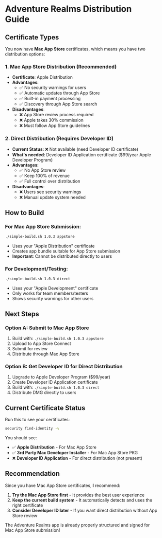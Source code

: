 # Adventure Realms Distribution Guide

## Certificate Types

You now have **Mac App Store** certificates, which means you have two distribution options:

### 1. Mac App Store Distribution (Recommended)
- **Certificate**: Apple Distribution 
- **Advantages**: 
  - ✅ No security warnings for users
  - ✅ Automatic updates through App Store
  - ✅ Built-in payment processing
  - ✅ Discovery through App Store search
- **Disadvantages**:
  - ❌ App Store review process required
  - ❌ Apple takes 30% commission
  - ❌ Must follow App Store guidelines

### 2. Direct Distribution (Requires Developer ID)
- **Current Status**: ❌ Not available (need Developer ID certificate)
- **What's needed**: Developer ID Application certificate ($99/year Apple Developer Program)
- **Advantages**:
  - ✅ No App Store review
  - ✅ Keep 100% of revenue
  - ✅ Full control over distribution
- **Disadvantages**:
  - ❌ Users see security warnings
  - ❌ Manual update system needed

## How to Build

### For Mac App Store Submission:
```bash
./simple-build.sh 1.0.3 appstore
```
- Uses your "Apple Distribution" certificate
- Creates app bundle suitable for App Store submission
- **Important**: Cannot be distributed directly to users

### For Development/Testing:
```bash
./simple-build.sh 1.0.3 direct
```
- Uses your "Apple Development" certificate
- Only works for team members/testers
- Shows security warnings for other users

## Next Steps

### Option A: Submit to Mac App Store
1. Build with: `./simple-build.sh 1.0.3 appstore`
2. Upload to App Store Connect
3. Submit for review
4. Distribute through Mac App Store

### Option B: Get Developer ID for Direct Distribution
1. Upgrade to Apple Developer Program ($99/year)
2. Create Developer ID Application certificate
3. Build with: `./simple-build.sh 1.0.3 direct`
4. Distribute DMG directly to users

## Current Certificate Status

Run this to see your certificates:
```bash
security find-identity -v
```

You should see:
- ✅ **Apple Distribution** - For Mac App Store
- ✅ **3rd Party Mac Developer Installer** - For Mac App Store PKG
- ❌ **Developer ID Application** - For direct distribution (not present)

## Recommendation

Since you have Mac App Store certificates, I recommend:

1. **Try the Mac App Store first** - It provides the best user experience
2. **Keep the current build system** - It automatically detects and uses the right certificate
3. **Consider Developer ID later** - If you want direct distribution without App Store review

The Adventure Realms app is already properly structured and signed for Mac App Store submission!
